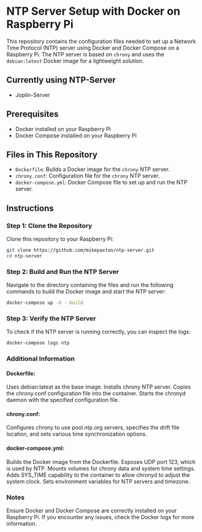 # NTP Server Setup with Docker on Raspberry Pi

This repository contains the configuration files needed to set up a Network Time Protocol (NTP) server using Docker and Docker Compose on a Raspberry Pi. The NTP server is based on `chrony` and uses the `debian:latest` Docker image for a lightweight solution.

## Currently using NTP-Server
- Joplin-Server

## Prerequisites

- Docker installed on your Raspberry Pi
- Docker Compose installed on your Raspberry Pi

## Files in This Repository

- `Dockerfile`: Builds a Docker image for the `chrony` NTP server.
- `chrony.conf`: Configuration file for the `chrony` NTP server.
- `docker-compose.yml`: Docker Compose file to set up and run the NTP server.

## Instructions

### Step 1: Clone the Repository

Clone this repository to your Raspberry Pi:

```bash
git clone https://github.com/mikepaxton/ntp-server.git
cd ntp-server
```


### Step 2: Build and Run the NTP Server
Navigate to the directory containing the files and run the following commands to build the Docker image and start the NTP server:

```sh
docker-compose up -d --build

```

### Step 3: Verify the NTP Server
To check if the NTP server is running correctly, you can inspect the logs:

```sh
docker-compose logs ntp
```

### Additional Information

#### Dockerfile:

Uses debian:latest as the base image.
Installs chrony NTP server.
Copies the chrony.conf configuration file into the container.
Starts the chronyd daemon with the specified configuration file.

#### chrony.conf:

Configures chrony to use pool.ntp.org servers, specifies the drift file location, and sets various time synchronization options.

#### docker-compose.yml:

Builds the Docker image from the Dockerfile.
Exposes UDP port 123, which is used by NTP.
Mounts volumes for chrony data and system time settings.
Adds SYS_TIME capability to the container to allow chronyd to adjust the system clock.
Sets environment variables for NTP servers and timezone.

### Notes
Ensure Docker and Docker Compose are correctly installed on your Raspberry Pi.
If you encounter any issues, check the Docker logs for more information.

